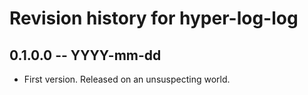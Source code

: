 # Revision history for hyper-log-log

## 0.1.0.0 -- YYYY-mm-dd

* First version. Released on an unsuspecting world.
